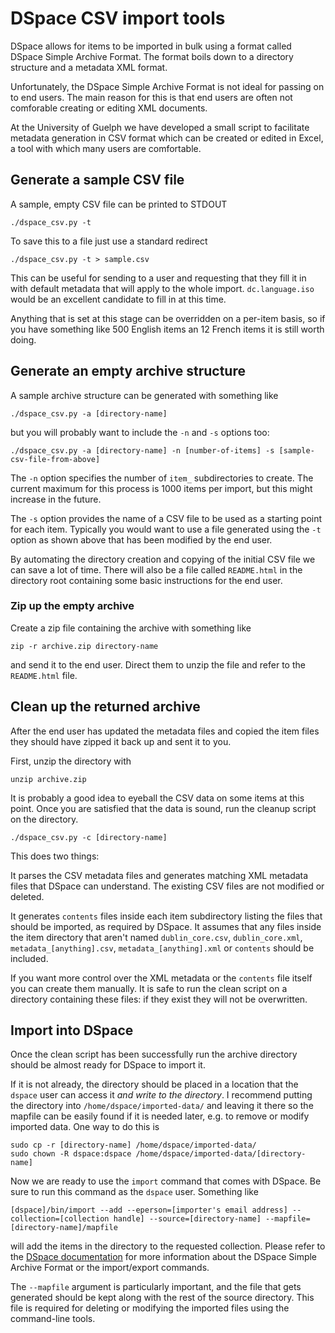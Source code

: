 # DSpace CSV import tools

DSpace allows for items to be imported in bulk using a format called DSpace
Simple Archive Format. The format boils down to a directory structure and a
metadata XML format.

Unfortunately, the DSpace Simple Archive Format is not ideal for passing on
to end users. The main reason for this is that end users are often not
comforable creating or editing XML documents.

At the University of Guelph we have developed a small script to facilitate
metadata generation in CSV format which can be created or edited in Excel, a
tool with which many users are comfortable.

## Generate a sample CSV file

A sample, empty CSV file can be printed to STDOUT

    ./dspace_csv.py -t

To save this to a file just use a standard redirect

    ./dspace_csv.py -t > sample.csv

This can be useful for sending to a user and requesting that they fill it in
with default metadata that will apply to the whole import. `dc.language.iso`
would be an excellent candidate to fill in at this time.

Anything that is set at this stage can be overridden on a per-item basis, so
if you have something like 500 English items an 12 French items it is still
worth doing.

## Generate an empty archive structure

A sample archive structure can be generated with something like

    ./dspace_csv.py -a [directory-name]

but you will probably want to include the `-n` and `-s` options too:

    ./dspace_csv.py -a [directory-name] -n [number-of-items] -s [sample-csv-file-from-above]

The `-n` option specifies the number of `item_` subdirectories to create. The
current maximum for this process is 1000 items per import, but this might
increase in the future.

The `-s` option provides the name of a CSV file to be used as a starting
point for each item. Typically you would want to use a file generated using
the `-t` option as shown above that has been modified by the end user.

By automating the directory creation and copying of the initial CSV file we
can save a lot of time. There will also be a file called `README.html` in the
directory root containing some basic instructions for the end user.

### Zip up the empty archive

Create a zip file containing the archive with something like

    zip -r archive.zip directory-name

and send it to the end user. Direct them to unzip the file and refer to the
`README.html` file.

## Clean up the returned archive

After the end user has updated the metadata files and copied the item files
they should have zipped it back up and sent it to you.

First, unzip the directory with

    unzip archive.zip

It is probably a good idea to eyeball the CSV data on some items at this
point. Once you are satisfied that the data is sound, run the cleanup script
on the directory.

    ./dspace_csv.py -c [directory-name]

This does two things:

It parses the CSV metadata files and generates matching XML metadata files
that DSpace can understand. The existing CSV files are not modified or deleted.

It generates `contents` files inside each item subdirectory listing the files
that should be imported, as required by DSpace. It assumes that any files
inside the item directory that aren't named `dublin_core.csv`,
`dublin_core.xml`, `metadata_[anything].csv`, `metadata_[anything].xml` or
`contents` should be included.

If you want more control over the XML metadata or the `contents` file itself
you can create them manually. It is safe to run the clean script on a
directory containing these files: if they exist they will not be overwritten.

## Import into DSpace

Once the clean script has been successfully run the archive directory should
be almost ready for DSpace to import it.

If it is not already, the directory should be placed in a location that the
`dspace` user can access it *and write to the directory*. I recommend putting
the directory into `/home/dspace/imported-data/` and leaving it there so the
mapfile can be easily found if it is needed later, e.g. to remove or modify
imported data. One way to do this is

    sudo cp -r [directory-name] /home/dspace/imported-data/
    sudo chown -R dspace:dspace /home/dspace/imported-data/[directory-name]

Now we are ready to use the `import` command that comes with DSpace. Be sure
to run this command as the `dspace` user. Something like

    [dspace]/bin/import --add --eperson=[importer's email address] --collection=[collection handle] --source=[directory-name] --mapfile=[directory-name]/mapfile

will add the items in the directory to the requested collection. Please refer
to the
[DSpace documentation](http://www.dspace.org/1_6_0Documentation/ch08.html#N1584C)
for more information about the DSpace Simple Archive Format or the
import/export commands.

The `--mapfile` argument is particularly important, and the file that gets
generated should be kept along with the rest of the source directory. This
file is required for deleting or modifying the imported files using the
command-line tools.
